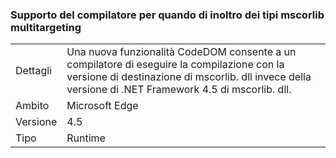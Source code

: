 ### <a name="compiler-support-for-type-forwarding-when-multi-targeting-mscorlib"></a>Supporto del compilatore per quando di inoltro dei tipi mscorlib multitargeting

|   |   |
|---|---|
|Dettagli|Una nuova funzionalità CodeDOM consente a un compilatore di eseguire la compilazione con la versione di destinazione di mscorlib. dll invece della versione di .NET Framework 4.5 di mscorlib. dll.|
|Ambito|Microsoft Edge|
|Versione|4.5|
|Tipo|Runtime|

